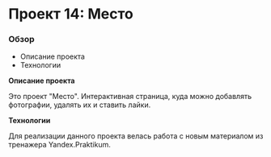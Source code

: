 # Проект 14: Место

### Обзор
* Описание проекта
* Технологии

**Описание проекта**

Это проект "Место". Интерактивная страница, куда можно добавлять фотографии, удалять их и ставить лайки.

**Технологии**

Для реализации данного проекта велась работа c новым материалом из тренажера Yandex.Praktikum.
